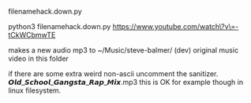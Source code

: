 filenamehack.down.py


python3 filenamehack.down.py https://www.youtube.com/watch\?v\=-tCkWCbmwTE

makes a new audio mp3 to ~/Music/steve-balmer/ (dev)
original music video in this folder

if there are some extra weird non-ascii uncomment the sanitizer.
𝙊𝙡𝙙_𝙎𝙘𝙝𝙤𝙤𝙡_𝙂𝙖𝙣𝙜𝙨𝙩𝙖_𝙍𝙖𝙥_𝙈𝙞𝙭.mp3
this is OK for example though in linux filesystem.